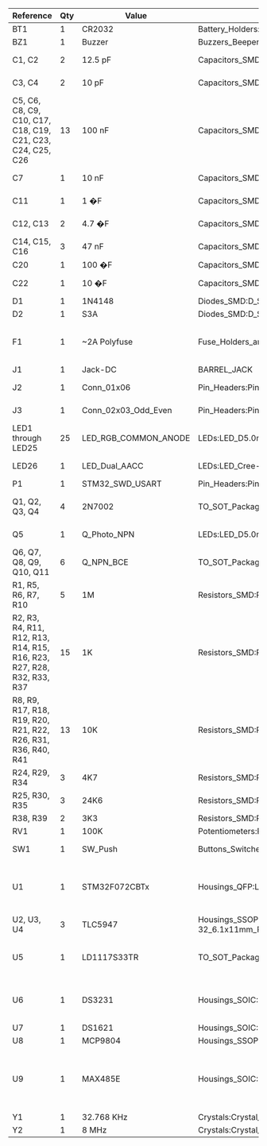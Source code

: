 Reference | Qty | Value | Footprint | Description | Documentation/Vendor
--------- | --- | ----- | --------- | ----------- | --------------------
BT1 | 1 | CR2032 | Battery_Holders:Keystone_103_1x20mm-CoinCell | [Battery cell](http://www.keyelco.com/product.cfm/product_id/719)
BZ1 | 1 | Buzzer | Buzzers_Beepers:Buzzer_12x9.5RM7.6 | [Buzzer, polar](https://product.tdk.com/en/search/sw_piezo/sw_piezo/em-buzzer/info?part_no=SD1614TT-B1)
C1, C2 | 2 | 12.5 pF | Capacitors_SMD:C_0805 | Unpolarized capacitor
C3, C4 | 2 | 10 pF | Capacitors_SMD:C_0805 | Unpolarized capacitor
C5, C6, C8, C9, C10, C17, C18, C19, C21, C23, C24, C25, C26 | 13 | 100 nF | Capacitors_SMD:C_0805 | Unpolarized capacitor
C7 | 1 | 10 nF | Capacitors_SMD:C_0805 | Unpolarized capacitor
C11 | 1 | 1 �F | Capacitors_SMD:C_0805 | Unpolarized capacitor
C12, C13 | 2 | 4.7 �F | Capacitors_SMD:C_0805 | Unpolarized capacitor
C14, C15, C16 | 3 | 47 nF | Capacitors_SMD:C_0805 | Unpolarized capacitor
C20 | 1 | 100 �F | Capacitors_SMD:CP_Elec_8x10 | [Polarized capacitor](https://industrial.panasonic.com/ww/products/capacitors/polymer-capacitors/os-con/svf/25SVF100M)
C22 | 1 | 10 �F | Capacitors_SMD:C_0805 | Unpolarized capacitor
D1 | 1 | 1N4148 | Diodes_SMD:D_SOD-123 | [Diode](https://www.diodes.com/assets/Datasheets/ds30086.pdf)
D2 | 1 | S3A | Diodes_SMD:D_SMC | [Diode](http://www.onsemi.com/pub/Collateral/S3N-D.PDF)
F1 | 1 | ~2A Polyfuse | Fuse_Holders_and_Fuses:Fuse_SMD2920 | [Resettable fuse, polymeric positive temperature coefficient (PPTC)](http://m.littelfuse.com/~/media/electronics/datasheets/resettable_ptcs/littelfuse_ptc_2920l_datasheet.pdf.pdf)
J1 | 1 | Jack-DC | BARREL_JACK | DC_Barrel Jack
J2 | 1 | Conn_01x06 | Pin_Headers:Pin_Header_Straight_1x06_Pitch2.54mm | Generic connector, single row, 01x06
J3 | 1 | Conn_02x03_Odd_Even | Pin_Headers:Pin_Header_Straight_2x03_Pitch2.54mm | Generic connector, double row, 02x03
LED1 through LED25 | 25 | LED_RGB_COMMON_ANODE | LEDs:LED_D5.0mm-4 | [RGB LED](https://www.adafruit.com/product/302)
LED26 | 1 | LED_Dual_AACC | LEDs:LED_Cree-PLCC4_3.2x2.8mm_CCW | [LED, dual color, 4-pin](https://www.vcclite.com/product/led-smt-1206-1-72-1v-20ma-redgreen-2k/)
P1 | 1 | STM32_SWD_USART | Pin_Headers:Pin_Header_Straight_2x05_Pitch1.27mm_SMD | [Header](https://www.harwin.com/products/M50-3600542R/)
Q1, Q2, Q3, Q4 | 4 | 2N7002 | TO_SOT_Packages_SMD:SOT-23 | [50V Vds, 0.22 A Id, N-channel MOSFET, SOT-23](https://www.diodes.com/assets/Datasheets/ds11303.pdf)
Q5 | 1 | Q_Photo_NPN | LEDs:LED_D5.0mm | [Phototransistor NPN, 2-pin (C=1, E=2)](https://www.vishay.com/docs/84768/tept5600.pdf)
Q6, Q7, Q8, Q9, Q10, Q11 | 6 | Q_NPN_BCE | TO_SOT_Packages_SMD:SOT-23 | [NPN Transistor](https://www.diodes.com/assets/Datasheets/ds30036.pdf)
R1, R5, R6, R7, R10 | 5 | 1M | Resistors_SMD:R_0805 | Resistor
R2, R3, R4, R11, R12, R13, R14, R15, R16, R23, R27, R28, R32, R33, R37 | 15 | 1K | Resistors_SMD:R_0805 | Resistor
R8, R9, R17, R18, R19, R20, R21, R22, R26, R31, R36, R40, R41 | 13 | 10K | Resistors_SMD:R_0805 | Resistor
R24, R29, R34 | 3 | 4K7 | Resistors_SMD:R_0805 | Resistor
R25, R30, R35 | 3 | 24K6 | Resistors_SMD:R_0805 | Resistor
R38, R39 | 2 | 3K3 | Resistors_SMD:R_0805 | Resistor
RV1 | 1 | 100K | Potentiometers:Potentiometer_Trimmer_Vishay_TS53YJ | [Potentiometer](http://www.bourns.com/docs/Product-Datasheets/TC33.PDF)
SW1 | 1 | SW_Push | Buttons_Switches_SMD:SW_SPST_KMR2 | [Push button switch, generic, two pins](https://www.ckswitches.com/media/1479/kmr2.pdf)
U1 | 1 | STM32F072CBTx | Housings_QFP:LQFP-48_7x7mm_Pitch0.5mm | [ARM Cortex-M0 Package: LQFP48 Flash: 128KB Ram: 16KB Frequency: 48MHz](http://www.st.com/content/ccc/resource/technical/document/datasheet/cd/46/43/83/22/d3/40/c8/DM00090510.pdf/files/DM00090510.pdf/jcr:content/translations/en.DM00090510.pdf)
U2, U3, U4 | 3 | TLC5947 | Housings_SSOP:HTSSOP-32_6.1x11mm_Pitch0.65mm_ThermalPad | [LED Driver](http://www.ti.com/lit/ds/symlink/tlc5947.pdf)
U5 | 1 | LD1117S33TR | TO_SOT_Packages_SMD:TO-252-2 | [1A Low Dropout regulator, positive, 1.5V fixed output, SOT-223](http://www.st.com/content/ccc/resource/technical/document/datasheet/a5/c3/3f/c9/2b/15/40/49/CD00002116.pdf/files/CD00002116.pdf/jcr:content/translations/en.CD00002116.pdf)
U6 | 1 | DS3231 | Housings_SOIC:SOIC-16W_7.5x10.3mm_Pitch1.27mm | [Extremely Accurate I2C-Integrated RTC/TCXO/Crystal SOIC-16](https://datasheets.maximintegrated.com/en/ds/DS3231.pdf)
U7 | 1 | DS1621 | Housings_SOIC:SOIC-8_3.9x4.9mm_Pitch1.27mm | [LM75-compatible](https://datasheets.maximintegrated.com/en/ds/DS1621.pdf)
U8 | 1 | MCP9804 | Housings_SSOP:MSOP-8_3x3mm_Pitch0.65mm | [MCP9804/MCP9808](http://ww1.microchip.com/downloads/en/DeviceDoc/25095A.pdf)
U9 | 1 | MAX485E | Housings_SOIC:SOIC-8_3.9x4.9mm_Pitch1.27mm | [Half duplex RS-485/RS-422, 2.5 Mbps, �15kV electro-static discharge (ESD) protection](http://www.st.com/content/ccc/resource/technical/document/datasheet/81/93/fa/ed/87/47/46/00/CD00003136.pdf/files/CD00003136.pdf/jcr:content/translations/en.CD00003136.pdf)
Y1 | 1 | 32.768 KHz | Crystals:Crystal_SMD_3215-2pin_3.2x1.5mm | [Two pin crystal](https://www.ecsxtal.com/store/pdf/ECX-.327-CDX-1293.pdf)
Y2 | 1 | 8 MHz | Crystals:Crystal_SMD_5032-4pin_5.0x3.2mm | [Two pin crystal](http://www.abracon.com/Resonators/abm3b.pdf)
